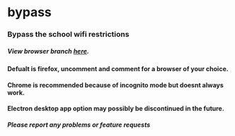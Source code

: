# bypass
### Bypass the school wifi restrictions
##### View browser branch [here](https://github.com/yeshivaschools/bypass/tree/browser).
#### Defualt is firefox, uncomment and comment for a browser of your choice.
#### Chrome is recommended because of incognito mode but doesnt always work.
#### Electron desktop app option may possibly be discontinued in the future.
##### Please report any problems or feature requests